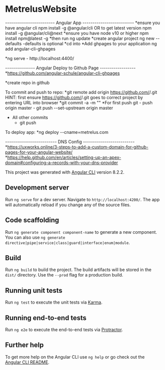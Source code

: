# MetrelusWebsite

------------------------- Angular App --------------------------
*ensure you have angular cli
	npm install -g @angular/cli
	OR to get latest version
	npm install -g @angular/cli@next
*ensure you have node v10 or higher
	npm install npm@latest -g
*then run ng update
*create angular project 
	ng new <app-name> --defaults
	-defaults is optional
*cd into <app-name>
*Add ghpages to your application
	ng add angular-cli-ghpages

*ng serve
	- http://localhost:4400/

--------------- Angular Deploy to Github Page ------------------
*https://github.com/angular-schule/angular-cli-ghpages

*create repo in github

To commit and push to repo:
*git remote add origin https://github.com/<username>/<repositoryname>.git
	HINT: first ensure https://github.com/<username>/<repositoryname>.git goes to correct project by entering URL into browser
*git commit -a -m "<commit message>"
*For first push git 
	- push origin master
	- git push --set-upstream origin master
* All other commits
	- git push

To deploy app:
*ng deploy --cname=metrelus.com

-------------------------- DNS Config --------------------------
*https://uxworks.online/3-steps-to-add-a-custom-domain-for-github-pages-for-your-angular-website/
*https://help.github.com/en/articles/setting-up-an-apex-domain#configuring-a-records-with-your-dns-provider

This project was generated with [Angular CLI](https://github.com/angular/angular-cli) version 8.2.2.

## Development server

Run `ng serve` for a dev server. Navigate to `http://localhost:4200/`. The app will automatically reload if you change any of the source files.

## Code scaffolding

Run `ng generate component component-name` to generate a new component. You can also use `ng generate directive|pipe|service|class|guard|interface|enum|module`.

## Build

Run `ng build` to build the project. The build artifacts will be stored in the `dist/` directory. Use the `--prod` flag for a production build.

## Running unit tests

Run `ng test` to execute the unit tests via [Karma](https://karma-runner.github.io).

## Running end-to-end tests

Run `ng e2e` to execute the end-to-end tests via [Protractor](http://www.protractortest.org/).

## Further help

To get more help on the Angular CLI use `ng help` or go check out the [Angular CLI README](https://github.com/angular/angular-cli/blob/master/README.md).
